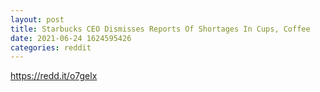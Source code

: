 ```yaml
--- 
layout: post 
title: Starbucks CEO Dismisses Reports Of Shortages In Cups, Coffee 
date: 2021-06-24 1624595426 
categories: reddit 
--- 
```

https://redd.it/o7gelx